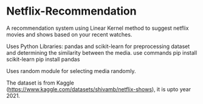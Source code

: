 # Netflix-Recommendation
A recommendation system using Linear Kernel method to suggest netflix movies and shows based on your recent watches.

Uses Python Libraries: pandas and scikit-learn for preprocessing dataset and determining the similarity between the media.
use commands
pip install scikit-learn
pip install pandas

Uses random module for selecting media randomly.

The dataset is from Kaggle (https://www.kaggle.com/datasets/shivamb/netflix-shows), it is upto year 2021.
